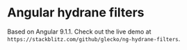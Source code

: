 # Angular hydrane filters

Based on Angular 9.1.1.
Check out the live demo at `https://stackblitz.com/github/glecko/ng-hydrane-filters`.


